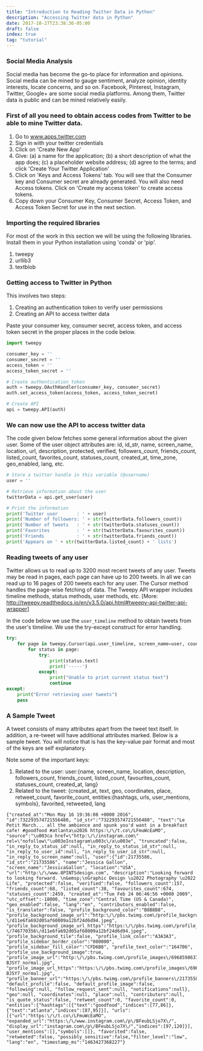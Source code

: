 ```yaml
---
title: "Introduction to Reading Twitter Data in Python"
description: "Accessing Twitter data in Python"
date: 2017-10-27T23:38:36-05:00
draft: false
index: true
tag: "tutorial"
---
```

### Social Media Analysis
Social media has become the go-to place for information and opinions. Social media can be mined to gauge sentiment, analyze opinion, identity interests, locate concerns, and so on. Facebook, Pinterest, Instagram, Twitter, Google+ are some social media platforms. Among them, Twitter data is public and can be mined relatively easily.

### First of all you need to obtain access codes from Twitter to be able to mine Twitter data.
1. Go to www.apps.twitter.com
2. Sign in with your twitter credentials
3. Click on 'Create New App'
4. Give: (a) a name for the application; (b) a short description of what the app does; (c) a placeholder website address; (d) agree to the terms; and click 'Create Your Twitter Application'
5. Click on 'Keys and Access Tokens' tab. You will see that the Consumer key and Consumer secret are already generated. You will also need Access tokens. Click on 'Create my access token' to create access tokens.
6. Copy down your Consumer Key, Consumer Secret, Access Token, and Access Token Secret for use in the next section.

### Importing the required libraries
For most of the work in this section we will be using the following libraries. Install them in your Python installation using 'conda' or 'pip'.
1. tweepy
2. urllib3
3. textblob

### Getting access to Twitter in Python
This involves two steps:
1. Creating an authentication token to verify user permissions
2. Creating an API to access twitter data

Paste your consumer key, consumer secret, access token, and access token secret in the proper places in the code below.


```python
import tweepy

consumer_key = ''
consumer_secret = ''
access_token = ''
access_token_secret = ''

# Create authentication token
auth = tweepy.OAuthHandler(consumer_key, consumer_secret)
auth.set_access_token(access_token, access_token_secret)

# Create API
api = tweepy.API(auth)
```

### We can now use the API to access twitter data
The code given below fetches some general information about the given user. Some of the user object attributes are: id, id_str, name, screen_name, location, url, description, protected, verified, followers_count, friends_count, listed_count, favorites_count, statuses_count, created_at, time_zone, geo_enabled, lang, etc.


```python
# Store a twitter handle in this variable (@username)
user = ''

# Retrieve information about the user
twitterData = api.get_user(user)

# Print the information
print('Twitter user       : ' + user)
print('Number of followers: ' + str(twitterData.followers_count))
print('Number of tweets   : ' + str(twitterData.statuses_count))
print('Favorites          : ' + str(twitterData.favourites_count))
print('Friends            : ' + str(twitterData.friends_count))
print('Appears on ' + str(twitterData.listed_count) + ' lists')
```

### Reading tweets of any user
Twitter allows us to read up to 3200 most recent tweets of any user. Tweets may be read in pages, each page can have up to 200 tweets. In all we can read up to 16 pages of 200 tweets each for any user. The Cursor method handles the page-wise fetching of data. The Tweepy API wrapper includes timeline methods, status methods, user methods, etc. [More: http://tweepy.readthedocs.io/en/v3.5.0/api.html#tweepy-api-twitter-api-wrapper]

In the code below we use the `user_timeline` method to obtain tweets from the user's timeline. We use the try-except construct for error handling.


```python
try:
    for page in tweepy.Cursor(api.user_timeline, screen_name=user, count=200).pages(16):
        for status in page:
            try:
                print(status.text)
                print('-----')
            except:
                print("Unable to print current status text")
                continue
except:
    print("Error retrieving user tweets")
    pass
```

### A Sample Tweet
A tweet consists of many attributes apart from the tweet text itself. In addition, a re-tweet will have additional attributes marked. Below is a sample tweet. You will notice that is has the key-value pair format and most of the keys are self explanatory.

Note some of the important keys:
1. Related to the user: user:{name, screen_name, location, description, followers_count, friends_count, listed_count, favourites_count, statuses_count, created_at, lang}
2. Related to the tweet: {created_at, text, geo, coordinates, place, retweet_count, favorite_count, entities:{hashtags, urls, user_mentions, symbols}, favorited, retweeted, lang

```
{"created_at":"Mon May 16 19:36:08 +0000 2016", "id":732293574721556480, "id_str":"732293574721556480", "text":"Le Petit March... all the ambience and spunk you'd want in a breakfast cafe! #goodfood #atlanta\u2026 https:\/\/t.co\/LFmuWcEaMO", "source":"\u003ca href=\"http:\/\/instagram.com\" rel=\"nofollow\"\u003eInstagram\u003c\/a\u003e", "truncated":false, "in_reply_to_status_id":null, "in_reply_to_status_id_str":null, "in_reply_to_user_id":null, "in_reply_to_user_id_str":null, "in_reply_to_screen_name":null, "user":{"id":21735586, "id_str":"21735586", "name":"Jessica Gallon", "screen_name":"JessicaGallon", "location":"USA", "url":"http:\/\/www.8PINTSdesign.com", "description":"Looking forward to looking forward. \n&emsp;\nGraphic Design \u2022 Photography \u2022  Life", "protected":false, "verified":false, "followers_count":157, "friends_count":68, "listed_count":38, "favourites_count":674, "statuses_count":2459, "created_at":"Tue Feb 24 06:46:56 +0000 2009", "utc_offset":-18000, "time_zone":"Central Time (US & Canada)", "geo_enabled":false, "lang":"en", "contributors_enabled":false, "is_translator":false, "profile_background_color":"B8B8B8", "profile_background_image_url":"http:\/\/pbs.twimg.com\/profile_background_images\/746770356 \/d11e6fa692d05af60009a12bf24d6d94.jpeg", "profile_background_image_url_https":"https:\/\/pbs.twimg.com\/profile_background_images \/746770356\/d11e6fa692d05af60009a12bf24d6d94.jpeg", "profile_background_tile":false, "profile_link_color":"A3A3A3", "profile_sidebar_border_color":"000000", "profile_sidebar_fill_color":"CFD6B8", "profile_text_color":"164706", "profile_use_background_image":true, "profile_image_url":"http:\/\/pbs.twimg.com\/profile_images\/696859863792668672\/h1-BJSY7_normal.jpg", "profile_image_url_https":"https:\/\/pbs.twimg.com\/profile_images\/696859863792668672\/h1-BJSY7_normal.jpg", "profile_banner_url":"https:\/\/pbs.twimg.com\/profile_banners\/21735586\/1454980052", "default_profile":false, "default_profile_image":false, "following":null, "follow_request_sent":null, "notifications":null}, "geo":null, "coordinates":null, "place":null, "contributors":null, "is_quote_status":false, "retweet_count":0, "favorite_count":0, "entities":{"hashtags":[{"text":"goodfood","indices":[77,86]},{"text":"atlanta","indices":[87,95]}], "urls":[{"url":"https:\/\/t.co\/LFmuWcEaMO", "expanded_url":"https:\/\/www.instagram.com\/p\/BFeubLSjo7X\/", "display_url":"instagram.com\/p\/BFeubLSjo7X\/","indices":[97,120]}], "user_mentions":[],"symbols":[]}, "favorited":false, "retweeted":false, "possibly_sensitive":false,"filter_level":"low", "lang":"en", "timestamp_ms":"1463427368227"}
```
